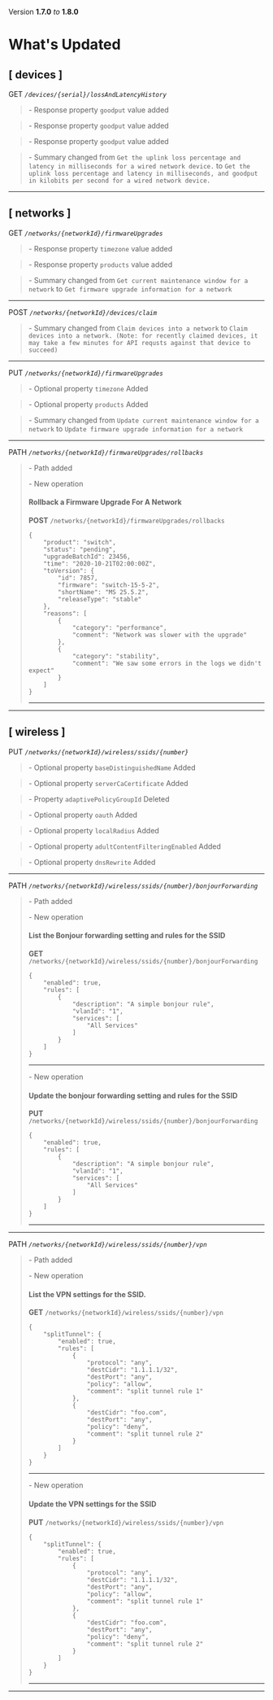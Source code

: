 Version **1.7.0** _to_ **1.8.0**

What's Updated
==============

\[ devices \]
-------------

GET _`/devices/{serial}/lossAndLatencyHistory`_

> \- Response property `goodput` value added

> \- Response property `goodput` value added

> \- Response property `goodput` value added

> \- Summary changed from `Get the uplink loss percentage and latency in milliseconds for a wired network device.` to `Get the uplink loss percentage and latency in milliseconds, and goodput in kilobits per second for a wired network device.`

* * *

\[ networks \]
--------------

GET _`/networks/{networkId}/firmwareUpgrades`_

> \- Response property `timezone` value added

> \- Response property `products` value added

> \- Summary changed from `Get current maintenance window for a network` to `Get firmware upgrade information for a network`

* * *

POST _`/networks/{networkId}/devices/claim`_

> \- Summary changed from `Claim devices into a network` to `Claim devices into a network. (Note: for recently claimed devices, it may take a few minutes for API requsts against that device to succeed)`

* * *

PUT _`/networks/{networkId}/firmwareUpgrades`_

> \- Optional property `timezone` Added

> \- Optional property `products` Added

> \- Summary changed from `Update current maintenance window for a network` to `Update firmware upgrade information for a network`

* * *

PATH _`/networks/{networkId}/firmwareUpgrades/rollbacks`_

> \- Path added  
>   
> \- New operation
> 
> #### Rollback a Firmware Upgrade For A Network
> 
> **POST** `/networks/{networkId}/firmwareUpgrades/rollbacks`  
> 
>     {
>         "product": "switch",
>         "status": "pending",
>         "upgradeBatchId": 23456,
>         "time": "2020-10-21T02:00:00Z",
>         "toVersion": {
>             "id": 7857,
>             "firmware": "switch-15-5-2",
>             "shortName": "MS 25.5.2",
>             "releaseType": "stable"
>         },
>         "reasons": [
>             {
>                 "category": "performance",
>                 "comment": "Network was slower with the upgrade"
>             },
>             {
>                 "category": "stability",
>                 "comment": "We saw some errors in the logs we didn't expect"
>             }
>         ]
>     }
> 
> * * *

* * *

\[ wireless \]
--------------

PUT _`/networks/{networkId}/wireless/ssids/{number}`_

> \- Optional property `baseDistinguishedName` Added

> \- Optional property `serverCaCertificate` Added

> \- Property `adaptivePolicyGroupId` Deleted

> \- Optional property `oauth` Added

> \- Optional property `localRadius` Added

> \- Optional property `adultContentFilteringEnabled` Added

> \- Optional property `dnsRewrite` Added

* * *

PATH _`/networks/{networkId}/wireless/ssids/{number}/bonjourForwarding`_

> \- Path added  
>   
> \- New operation
> 
> #### List the Bonjour forwarding setting and rules for the SSID
> 
> **GET** `/networks/{networkId}/wireless/ssids/{number}/bonjourForwarding`  
> 
>     {
>         "enabled": true,
>         "rules": [
>             {
>                 "description": "A simple bonjour rule",
>                 "vlanId": "1",
>                 "services": [
>                     "All Services"
>                 ]
>             }
>         ]
>     }
> 
> * * *
> 
>   
> \- New operation
> 
> #### Update the bonjour forwarding setting and rules for the SSID
> 
> **PUT** `/networks/{networkId}/wireless/ssids/{number}/bonjourForwarding`  
> 
>     {
>         "enabled": true,
>         "rules": [
>             {
>                 "description": "A simple bonjour rule",
>                 "vlanId": "1",
>                 "services": [
>                     "All Services"
>                 ]
>             }
>         ]
>     }
> 
> * * *

* * *

PATH _`/networks/{networkId}/wireless/ssids/{number}/vpn`_

> \- Path added  
>   
> \- New operation
> 
> #### List the VPN settings for the SSID.
> 
> **GET** `/networks/{networkId}/wireless/ssids/{number}/vpn`  
> 
>     {
>         "splitTunnel": {
>             "enabled": true,
>             "rules": [
>                 {
>                     "protocol": "any",
>                     "destCidr": "1.1.1.1/32",
>                     "destPort": "any",
>                     "policy": "allow",
>                     "comment": "split tunnel rule 1"
>                 },
>                 {
>                     "destCidr": "foo.com",
>                     "destPort": "any",
>                     "policy": "deny",
>                     "comment": "split tunnel rule 2"
>                 }
>             ]
>         }
>     }
> 
> * * *
> 
>   
> \- New operation
> 
> #### Update the VPN settings for the SSID
> 
> **PUT** `/networks/{networkId}/wireless/ssids/{number}/vpn`  
> 
>     {
>         "splitTunnel": {
>             "enabled": true,
>             "rules": [
>                 {
>                     "protocol": "any",
>                     "destCidr": "1.1.1.1/32",
>                     "destPort": "any",
>                     "policy": "allow",
>                     "comment": "split tunnel rule 1"
>                 },
>                 {
>                     "destCidr": "foo.com",
>                     "destPort": "any",
>                     "policy": "deny",
>                     "comment": "split tunnel rule 2"
>                 }
>             ]
>         }
>     }
> 
> * * *

* * *